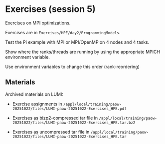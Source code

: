 # Exercises (session 5)

Exercises on MPI optimizations.

Exercises are in `Exercises/HPE/day2/ProgrammingModels`.

Test the Pi example with MPI or MPI/OpenMP on 4 nodes and 4 tasks.

Show where the ranks/threads are running by using the appropriate MPICH environment variable.

Use environment variables to change this order (rank-reordering)

## Materials

<!--
No materials available at the moment.
-->

<!--
Temporary location of materials (for the lifetime of the training project):

-   See the exercise assignments in
    `/project/project_465002175/Slides/HPE/Exercises.pdf`

-   Exercise materials in 
    `/project/project_465002175/Exercises/HPE/day2/ProgrammingModels` 
    for the lifetime of the project and only for project members.

Temporary web-available materials:

-    Overview exercise assignments day 2 temporarily available on
     [this link](https://462000265.lumidata.eu/paow-20251022/files/LUMI-paow-20251022-Exercises_HPE.pdf)
-->

<!--
-    Exercise notes (ProgrammingModelExamples_SLURM.pdf) on
     [this link](https://462000265.lumidata.eu/paow-20251022/files/LUMI-paow-20251022-E-2-03-ProgrammingModelExamples_SLURM.pdf).
-->

Archived materials on LUMI:

-   Exercise assignments in `/appl/local/training/paow-20251022/files/LUMI-paow-20251022-Exercises_HPE.pdf`

-   Exercises as bizp2-compressed tar file in
    `/appl/local/training/paow-20251022/files/LUMI-paow-20251022-Exercises_HPE.tar.bz2`

-   Exercises as uncompressed tar file in
    `/appl/local/training/paow-20251022/files/LUMI-paow-20251022-Exercises_HPE.tar`

